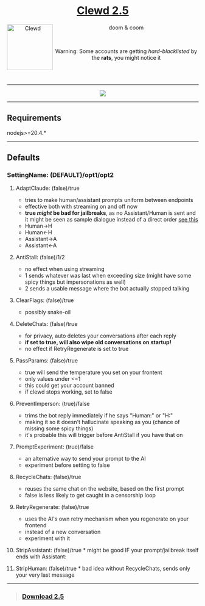 <div align="center">
<a href="https://gitgud.io/ahsk/clewd/-/tree/2.5">
<h1>Clewd 2.5</h1>
  <img
    height="120"
    width="120"
    alt="Clewd"
    title="Clewd"
    src="https://gitgud.io/ahsk/clewd/-/raw/master/logo.png"
    align="left"
  />
</a>

doom & coom

<br>

Warning: Some accounts are getting _hard-blacklisted_ by the **rats**, you might notice it

<br>
<br>
<hr>
<a href="https://gitgud.io/ahsk/clewd/-/archive/2.5/clewd-2.5.zip">
   <img src="https://gitgud.io/ahsk/clewd/-/raw/2.5/program.png">
</a>
<hr>

</div>

## Requirements

nodejs>=20.4.*

---

## Defaults

### SettingName: (DEFAULT)/opt1/opt2

 1. AdaptClaude: (false)/true
    * tries to make human/assistant prompts uniform between endpoints
    * effective both with streaming on and off now
    * __true *might* be bad for jailbreaks__, as no Assistant/Human is sent and it might be seen as sample dialogue instead of a direct order [see this](https://docs.anthropic.com/claude/docs/prompt-troubleshooting-checklist#the-prompt-is-formatted-correctly)
    - Human->H
    - Human<-H
    - Assistant->A
    - Assistant<-A

 2. AntiStall: (false)/1/2
    * no effect when using streaming
    * 1 sends whatever was last when exceeding size (might have some spicy things but impersonations as well)
    * 2 sends a usable message where the bot actually stopped talking

 3. ClearFlags: (false)/true
    * possibly snake-oil

 4. DeleteChats: (false)/true
    * for privacy, auto deletes your conversations after each reply
    * **if set to true, will also wipe old conversations on startup!**
    * no effect if RetryRegenerate is set to true

 5. PassParams: (false)/true
    * true will send the temperature you set on your frontent
    * only values under <=1
    * this could get your account banned
    * if clewd stops working, set to false

 6. PreventImperson: (true)/false
    * trims the bot reply immediately if he says "Human:" or "H:"
    * making it so it doesn't hallucinate speaking as you (chance of missing some spicy things)
    * it's probable this will trigger before AntiStall if you have that on

 7. PromptExperiment: (true)/false
    * an alternative way to send your prompt to the AI
    * experiment before setting to false

 8. RecycleChats: (false)/true
    * reuses the same chat on the website, based on the first prompt
    * false is less likely to get caught in a censorship loop

 9. RetryRegenerate: (false)/true
    * uses the AI's own retry mechanism when you regenerate on your frontend
    * instead of a new conversation
    * experiment with it

 10. StripAssistant: (false)/true
    * might be good IF your prompt/jailbreak itself ends with Assistant: 

 11. StripHuman: (false)/true
    * bad idea without RecycleChats, sends only your very last message

---

> ### [Download 2.5](https://gitgud.io/ahsk/clewd/-/archive/2.5/clewd-2.5.zip)